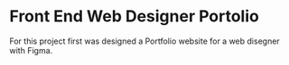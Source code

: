 # Front End Web Designer Portolio
For this project first was designed a Portfolio website for a web disegner with Figma.
